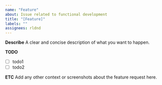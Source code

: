 ```yaml
---
name: "Feature"
about: Issue related to functional development
title: "[Feature]"
labels: ""
assignees: rldnd
---
```


**Describe**
A clear and concise description of what you want to happen.

**TODO**

- [ ] todo1
- [ ] todo2

**ETC**
Add any other context or screenshots about the feature request here.

